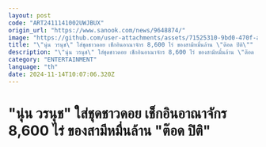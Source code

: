 ```yaml
---
layout: post
code: "ART2411141002UWJBUX"
origin_url: "https://www.sanook.com/news/9648874/"
image: "https://github.com/user-attachments/assets/71525310-9bd0-470f-afcc-5a2161bf2233"
title: "\"นุ่น วรนุช\" ใส่ชุดชาวดอย เช็กอินอาณาจักร 8,600 ไร่ ของสามีหมื่นล้าน \"ต๊อด ปิติ\""
description: "\"นุ่น วรนุช\" ใส่ชุดชาวดอย เช็กอินอาณาจักร 8,600 ไร่ ของสามีหมื่นล้าน \"ต๊อด ปิติ\""
category: "ENTERTAINMENT"
language: "th"
date: 2024-11-14T10:07:06.320Z
---
```


# "นุ่น วรนุช" ใส่ชุดชาวดอย เช็กอินอาณาจักร 8,600 ไร่ ของสามีหมื่นล้าน "ต๊อด ปิติ"